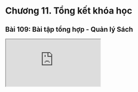 # Chương 11. Tổng kết khóa học

## Bài 109: Bài tập tổng hợp - Quản lý Sách

<div class="videoZen">
  <iframe src="https://drive.google.com/file/d/1hREX0_PknhBeC8nNyIOBMKWylpbUz66w/preview" allow="autoplay"></iframe>
</div>
